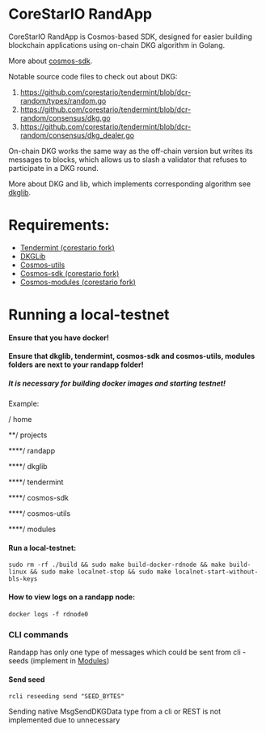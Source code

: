 # CoreStarIO RandApp

CoreStarIO RandApp is Cosmos-based SDK, designed for easier building blockchain 
applications using on-chain DKG algorithm in Golang.


More about [cosmos-sdk](https://github.com/cosmos/cosmos-sdk).


Notable source code files to check out about DKG:

1. https://github.com/corestario/tendermint/blob/dcr-random/types/random.go
2. https://github.com/corestario/tendermint/blob/dcr-random/consensus/dkg.go
3. https://github.com/corestario/tendermint/blob/dcr-random/consensus/dkg_dealer.go


On-chain DKG works the same way as the off-chain version but writes its messages to blocks, 
which allows us to slash a validator that refuses to participate in a DKG round.

More about DKG and lib, which implements corresponding algorithm 
see [dkglib](https://github.com/corestario/dkglib).

# Requirements:
* [Tendermint (corestario fork)](https://github.com/corestario/tendermint)
* [DKGLib](https://github.com/corestario/dkglib)
* [Cosmos-utils](https://github.com/corestario/cosmos-utils)
* [Cosmos-sdk (corestario fork)](https://github.com/corestario/cosmos-sdk)
* [Cosmos-modules (corestario fork)](https://github.com/corestario/modules)

# Running a local-testnet

#### Ensure that you have docker!
#### Ensure that dkglib, tendermint, cosmos-sdk and cosmos-utils, modules folders are next to your randapp folder!
##### It is necessary for building docker images and starting testnet! 

Example:

/ home

**/ projects

****/ randapp

****/ dkglib

****/ tendermint

****/ cosmos-sdk

****/ cosmos-utils

****/ modules

#### Run a local-testnet:
```shell script
sudo rm -rf ./build && sudo make build-docker-rdnode && make build-linux && sudo make localnet-stop && sudo make localnet-start-without-bls-keys
```

#### How to view logs on a randapp node:
```shell script
docker logs -f rdnode0
```

### CLI commands

Randapp has only one type of messages which could be sent from cli - seeds (implement in [Modules](https://github.com/corestario/modules))

#### Send seed
```shell script
rcli reseeding send "SEED_BYTES"
```

Sending native MsgSendDKGData type from a cli or REST is not implemented due to unnecessary